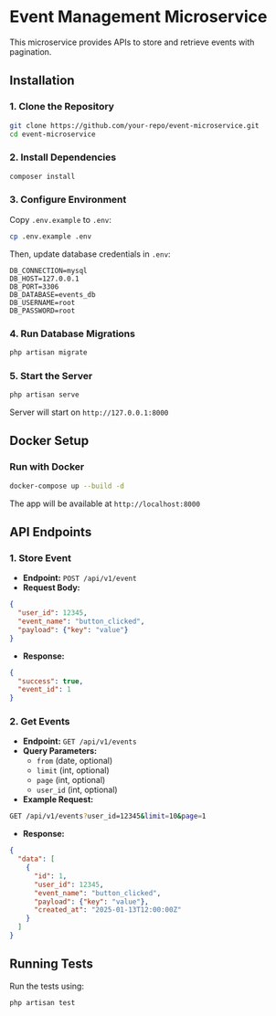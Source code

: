 # Event Management Microservice

This microservice provides APIs to store and retrieve events with pagination.

## **Installation**
### **1. Clone the Repository**
```bash
git clone https://github.com/your-repo/event-microservice.git
cd event-microservice
```

### **2. Install Dependencies**
```bash
composer install
```

### **3. Configure Environment**
Copy `.env.example` to `.env`:
```bash
cp .env.example .env
```
Then, update database credentials in `.env`:
```
DB_CONNECTION=mysql
DB_HOST=127.0.0.1
DB_PORT=3306
DB_DATABASE=events_db
DB_USERNAME=root
DB_PASSWORD=root
```

### **4. Run Database Migrations**
```bash
php artisan migrate
```

### **5. Start the Server**
```bash
php artisan serve
```
Server will start on `http://127.0.0.1:8000`

## **Docker Setup**
### **Run with Docker**
```bash
docker-compose up --build -d
```
The app will be available at `http://localhost:8000`

## **API Endpoints**
### **1. Store Event**
- **Endpoint:** `POST /api/v1/event`
- **Request Body:**
```json
{
  "user_id": 12345,
  "event_name": "button_clicked",
  "payload": {"key": "value"}
}
```
- **Response:**
```json
{
  "success": true,
  "event_id": 1
}
```

### **2. Get Events**
- **Endpoint:** `GET /api/v1/events`
- **Query Parameters:**
    - `from` (date, optional)
    - `limit` (int, optional)
    - `page` (int, optional)
    - `user_id` (int, optional)
- **Example Request:**
```bash
GET /api/v1/events?user_id=12345&limit=10&page=1
```
- **Response:**
```json
{
  "data": [
    {
      "id": 1,
      "user_id": 12345,
      "event_name": "button_clicked",
      "payload": {"key": "value"},
      "created_at": "2025-01-13T12:00:00Z"
    }
  ]
}
```

## **Running Tests**
Run the tests using:
```bash
php artisan test
```

